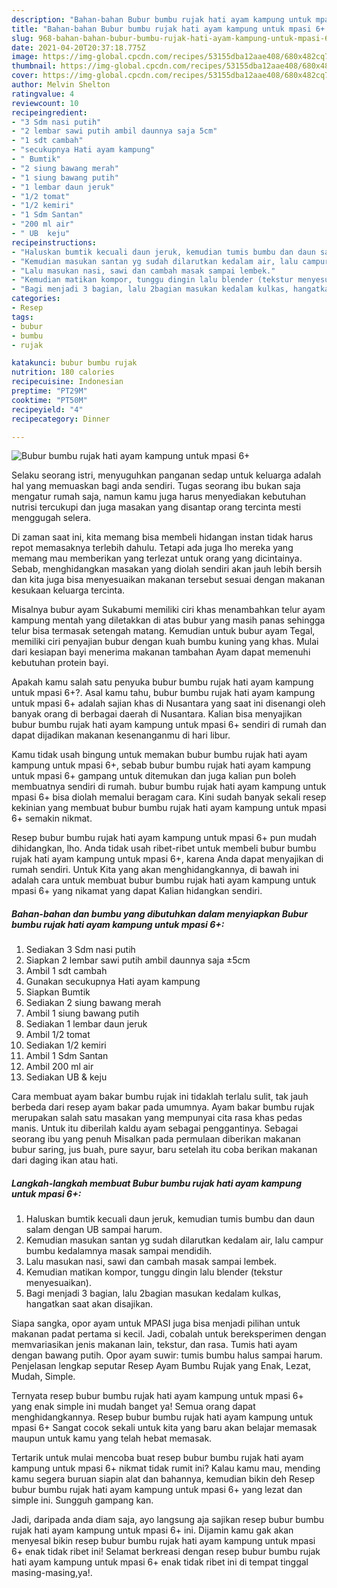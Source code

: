 ```yaml
---
description: "Bahan-bahan Bubur bumbu rujak hati ayam kampung untuk mpasi 6+ Sederhana Untuk Jualan"
title: "Bahan-bahan Bubur bumbu rujak hati ayam kampung untuk mpasi 6+ Sederhana Untuk Jualan"
slug: 968-bahan-bahan-bubur-bumbu-rujak-hati-ayam-kampung-untuk-mpasi-6-sederhana-untuk-jualan
date: 2021-04-20T20:37:18.775Z
image: https://img-global.cpcdn.com/recipes/53155dba12aae408/680x482cq70/bubur-bumbu-rujak-hati-ayam-kampung-untuk-mpasi-6-foto-resep-utama.jpg
thumbnail: https://img-global.cpcdn.com/recipes/53155dba12aae408/680x482cq70/bubur-bumbu-rujak-hati-ayam-kampung-untuk-mpasi-6-foto-resep-utama.jpg
cover: https://img-global.cpcdn.com/recipes/53155dba12aae408/680x482cq70/bubur-bumbu-rujak-hati-ayam-kampung-untuk-mpasi-6-foto-resep-utama.jpg
author: Melvin Shelton
ratingvalue: 4
reviewcount: 10
recipeingredient:
- "3 Sdm nasi putih"
- "2 lembar sawi putih ambil daunnya saja 5cm"
- "1 sdt cambah"
- "secukupnya Hati ayam kampung"
- " Bumtik"
- "2 siung bawang merah"
- "1 siung bawang putih"
- "1 lembar daun jeruk"
- "1/2 tomat"
- "1/2 kemiri"
- "1 Sdm Santan"
- "200 ml air"
- " UB  keju"
recipeinstructions:
- "Haluskan bumtik kecuali daun jeruk, kemudian tumis bumbu dan daun salam dengan UB sampai harum."
- "Kemudian masukan santan yg sudah dilarutkan kedalam air, lalu campur bumbu kedalamnya masak sampai mendidih."
- "Lalu masukan nasi, sawi dan cambah masak sampai lembek."
- "Kemudian matikan kompor, tunggu dingin lalu blender (tekstur menyesuaikan)."
- "Bagi menjadi 3 bagian, lalu 2bagian masukan kedalam kulkas, hangatkan saat akan disajikan."
categories:
- Resep
tags:
- bubur
- bumbu
- rujak

katakunci: bubur bumbu rujak 
nutrition: 180 calories
recipecuisine: Indonesian
preptime: "PT29M"
cooktime: "PT50M"
recipeyield: "4"
recipecategory: Dinner

---
```



![Bubur bumbu rujak hati ayam kampung untuk mpasi 6+](https://img-global.cpcdn.com/recipes/53155dba12aae408/680x482cq70/bubur-bumbu-rujak-hati-ayam-kampung-untuk-mpasi-6-foto-resep-utama.jpg)

Selaku seorang istri, menyuguhkan panganan sedap untuk keluarga adalah hal yang memuaskan bagi anda sendiri. Tugas seorang ibu bukan saja mengatur rumah saja, namun kamu juga harus menyediakan kebutuhan nutrisi tercukupi dan juga masakan yang disantap orang tercinta mesti menggugah selera.

Di zaman  saat ini, kita memang bisa membeli hidangan instan tidak harus repot memasaknya terlebih dahulu. Tetapi ada juga lho mereka yang memang mau memberikan yang terlezat untuk orang yang dicintainya. Sebab, menghidangkan masakan yang diolah sendiri akan jauh lebih bersih dan kita juga bisa menyesuaikan makanan tersebut sesuai dengan makanan kesukaan keluarga tercinta. 

Misalnya bubur ayam Sukabumi memiliki ciri khas menambahkan telur ayam kampung mentah yang diletakkan di atas bubur yang masih panas sehingga telur bisa termasak setengah matang. Kemudian untuk bubur ayam Tegal, memiliki ciri penyajian bubur dengan kuah bumbu kuning yang khas. Mulai dari kesiapan bayi menerima makanan tambahan Ayam dapat memenuhi kebutuhan protein bayi.

Apakah kamu salah satu penyuka bubur bumbu rujak hati ayam kampung untuk mpasi 6+?. Asal kamu tahu, bubur bumbu rujak hati ayam kampung untuk mpasi 6+ adalah sajian khas di Nusantara yang saat ini disenangi oleh banyak orang di berbagai daerah di Nusantara. Kalian bisa menyajikan bubur bumbu rujak hati ayam kampung untuk mpasi 6+ sendiri di rumah dan dapat dijadikan makanan kesenanganmu di hari libur.

Kamu tidak usah bingung untuk memakan bubur bumbu rujak hati ayam kampung untuk mpasi 6+, sebab bubur bumbu rujak hati ayam kampung untuk mpasi 6+ gampang untuk ditemukan dan juga kalian pun boleh membuatnya sendiri di rumah. bubur bumbu rujak hati ayam kampung untuk mpasi 6+ bisa diolah memalui beragam cara. Kini sudah banyak sekali resep kekinian yang membuat bubur bumbu rujak hati ayam kampung untuk mpasi 6+ semakin nikmat.

Resep bubur bumbu rujak hati ayam kampung untuk mpasi 6+ pun mudah dihidangkan, lho. Anda tidak usah ribet-ribet untuk membeli bubur bumbu rujak hati ayam kampung untuk mpasi 6+, karena Anda dapat menyajikan di rumah sendiri. Untuk Kita yang akan menghidangkannya, di bawah ini adalah cara untuk membuat bubur bumbu rujak hati ayam kampung untuk mpasi 6+ yang nikamat yang dapat Kalian hidangkan sendiri.

<!--inarticleads1-->

##### Bahan-bahan dan bumbu yang dibutuhkan dalam menyiapkan Bubur bumbu rujak hati ayam kampung untuk mpasi 6+:

1. Sediakan 3 Sdm nasi putih
1. Siapkan 2 lembar sawi putih ambil daunnya saja ±5cm
1. Ambil 1 sdt cambah
1. Gunakan secukupnya Hati ayam kampung
1. Siapkan  Bumtik
1. Sediakan 2 siung bawang merah
1. Ambil 1 siung bawang putih
1. Sediakan 1 lembar daun jeruk
1. Ambil 1/2 tomat
1. Sediakan 1/2 kemiri
1. Ambil 1 Sdm Santan
1. Ambil 200 ml air
1. Sediakan  UB &amp; keju


Cara membuat ayam bakar bumbu rujak ini tidaklah terlalu sulit, tak jauh berbeda dari resep ayam bakar pada umumnya. Ayam bakar bumbu rujak merupakan salah satu masakan yang mempunyai cita rasa khas pedas manis. Untuk itu diberilah kaldu ayam sebagai penggantinya. Sebagai seorang ibu yang penuh Misalkan pada permulaan diberikan makanan bubur saring, jus buah, pure sayur, baru setelah itu coba berikan makanan dari daging ikan atau hati. 

<!--inarticleads2-->

##### Langkah-langkah membuat Bubur bumbu rujak hati ayam kampung untuk mpasi 6+:

1. Haluskan bumtik kecuali daun jeruk, kemudian tumis bumbu dan daun salam dengan UB sampai harum.
1. Kemudian masukan santan yg sudah dilarutkan kedalam air, lalu campur bumbu kedalamnya masak sampai mendidih.
1. Lalu masukan nasi, sawi dan cambah masak sampai lembek.
1. Kemudian matikan kompor, tunggu dingin lalu blender (tekstur menyesuaikan).
1. Bagi menjadi 3 bagian, lalu 2bagian masukan kedalam kulkas, hangatkan saat akan disajikan.


Siapa sangka, opor ayam untuk MPASI juga bisa menjadi pilihan untuk makanan padat pertama si kecil. Jadi, cobalah untuk bereksperimen dengan memvariasikan jenis makanan lain, tekstur, dan rasa. Tumis hati ayam dengan bawang putih. Opor ayam suwir: tumis bumbu halus sampai harum. Penjelasan lengkap seputar Resep Ayam Bumbu Rujak yang Enak, Lezat, Mudah, Simple. 

Ternyata resep bubur bumbu rujak hati ayam kampung untuk mpasi 6+ yang enak simple ini mudah banget ya! Semua orang dapat menghidangkannya. Resep bubur bumbu rujak hati ayam kampung untuk mpasi 6+ Sangat cocok sekali untuk kita yang baru akan belajar memasak maupun untuk kamu yang telah hebat memasak.

Tertarik untuk mulai mencoba buat resep bubur bumbu rujak hati ayam kampung untuk mpasi 6+ nikmat tidak rumit ini? Kalau kamu mau, mending kamu segera buruan siapin alat dan bahannya, kemudian bikin deh Resep bubur bumbu rujak hati ayam kampung untuk mpasi 6+ yang lezat dan simple ini. Sungguh gampang kan. 

Jadi, daripada anda diam saja, ayo langsung aja sajikan resep bubur bumbu rujak hati ayam kampung untuk mpasi 6+ ini. Dijamin kamu gak akan menyesal bikin resep bubur bumbu rujak hati ayam kampung untuk mpasi 6+ enak tidak ribet ini! Selamat berkreasi dengan resep bubur bumbu rujak hati ayam kampung untuk mpasi 6+ enak tidak ribet ini di tempat tinggal masing-masing,ya!.

